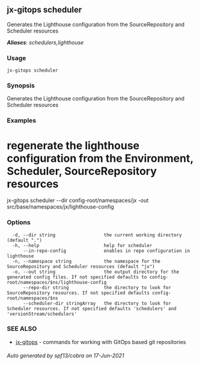 ## jx-gitops scheduler

Generates the Lighthouse configuration from the SourceRepository and Scheduler resources

***Aliases**: schedulers,lighthouse*

### Usage

```
jx-gitops scheduler
```

### Synopsis

Generates the Lighthouse configuration from the SourceRepository and Scheduler resources

### Examples

  # regenerate the lighthouse configuration from the Environment, Scheduler, SourceRepository resources
  jx-gitops scheduler --dir config-root/namespaces/jx -out src/base/namespaces/jx/lighthouse-config

### Options

```
  -d, --dir string                  the current working directory (default ".")
  -h, --help                        help for scheduler
      --in-repo-config              enables in repo configuration in lighthouse
  -n, --namespace string            the namespace for the SourceRepository and Scheduler resources (default "jx")
  -o, --out string                  the output directory for the generated config files. If not specified defaults to config-root/namespaces/$ns/lighthouse-config
      --repo-dir string             the directory to look for SourceRepository resources. If not specified defaults config-root/namespaces/$ns
      --scheduler-dir stringArray   the directory to look for Scheduler resources. If not specified defaults 'schedulers' and 'versionStream/schedulers'
```

### SEE ALSO

* [jx-gitops](jx-gitops.md)	 - commands for working with GitOps based git repositories

###### Auto generated by spf13/cobra on 17-Jun-2021
